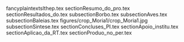 fancyplaintextslthep.tex
sectionResumo_do_pro.tex
sectionResultados_do.tex
subsectionBorbo.tex
subsectionAves.tex
subsectionBaleias.tex
figures/crop_Moria1/crop_Moria1.jpg
subsectionSintese.tex
sectionConcluses_PI.tex
sectionApoio_institu.tex
sectionAplicao_da_RT.tex
sectionProduo_no_per.tex
